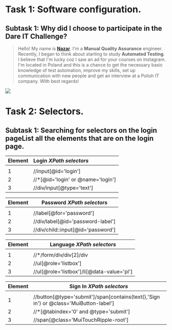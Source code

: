 # Task 1: Software configuration.
## Subtask 1: Why did I choose to participate in the Dare IT Challenge?

>   Hello! My name is **[Nazar](https://www.instagram.com/nazarko1392/)**. 
    I'm a **Manual Quality Assurance** engineer.
    Recently, I began to think about starting to study **Automated Testing**.
    I believe that I'm lucky coz I saw an ad for your courses on Instagram.
    I'm located in Poland and this is a chance to get the necessary basic knowledge of test automation, improve my skills, 
    set up communication with new people and get an interview at a Polish IT company.
    With best regards!



![](https://www.metaltoad.com/sites/default/files/styles/large_personal_photo_870x500_/public/2021-01/quality-assurance_1.jpg?itok=YwEP6R-o)

# Task 2: Selectors.
## Subtask 1: Searching for selectors on the login pageList all the elements that are on the login page.

| Element | **Login** _XPath selectors_       |
|---------|:----------------------------------|
|         |
| 1       | //input[@id='login']              |
| 2       | //*[@id='login' or @name='login'] |
| 3       | //div/input[@type='text']         |

| Element | **Password** _XPath selectors_     |
|:--------|------------------------------------|
|         |
| 1       | //label[@for='password']           |
| 2       | //div/label[@id='password-label']  |
| 3       | //div/child::input[@id='password'] |

| Element | **Language** _XPath selectors_             |
|:--------|--------------------------------------------|
|         |
| 1       | //*/form/div/div[2]/div                    |
| 2       | //ul[@role='listbox']                      |
| 3       | //ul[@role='listbox']/li[@data-value='pl'] |


| Element | **Sign In** _XPath selectors_                                                         |
|:--------|---------------------------------------------------------------------------------------|
|         |
| 1       | //button[@type='submit']/span[contains(text(),'Sign in') or @class='MuiButton-label'] |
| 2       | //*[@tabindex='0' and @type='submit']                                                 |
| 3       | //span[@class='MuiTouchRipple-root']                                                  |